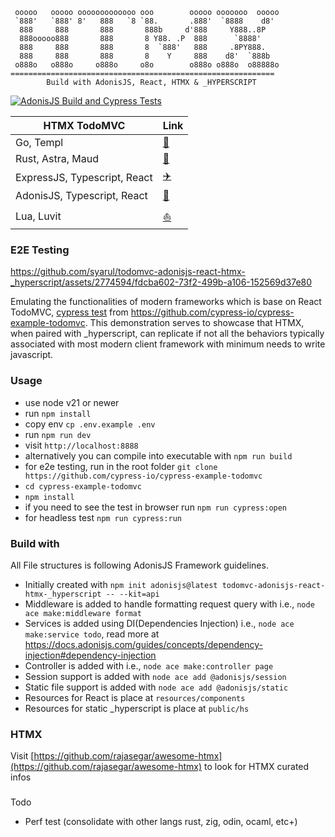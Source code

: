 
     ooooo   ooooo ooooooooooooo ooo        ooooo ooooooo  ooooo 
     `888'   `888' 8'   888   `8 `88.       .888'  `8888    d8'  
      888     888       888       888b     d'888     Y888..8P    
      888ooooo888       888       8 Y88. .P  888      `8888'     
      888     888       888       8  `888'   888     .8PY888.    
      888     888       888       8    Y     888    d8'  `888b   
     o888o   o888o     o888o     o8o        o888o o888o  o88888o
    ===========================================================
            Build with AdonisJS, React, HTMX & _HYPERSCRIPT
[![AdonisJS Build and Cypress Tests](https://github.com/syarul/todomvc-adonisjs-react-htmx-_hyperscript/actions/workflows/adonisjs.yml/badge.svg)](https://github.com/syarul/todomvc-adonisjs-react-htmx-_hyperscript/actions/workflows/adonisjs.yml)

| HTMX TodoMVC           | Link                                             |
| ---------------------- | ------------------------------------------------ |
| Go, Templ              | [🌄](https://github.com/syarul/todomvc-go-templ-htmx-_hyperscript)|
| Rust, Astra, Maud      | [🌠](https://github.com/syarul/todomvc-rust-astra-maud-htmx-_hyperscript)|
| ExpressJS, Typescript, React     | [✈️](https://github.com/syarul/htmx-todomvc)|
| AdonisJS, Typescript, React    | [🎡](https://github.com/syarul/todomvc-adonisjs-react-htmx-_hyperscript)|
| Lua, Luvit             | [⛵](https://github.com/syarul/todomvc-lua-luvit-htmx-_hyperscript)|

### E2E Testing


https://github.com/syarul/todomvc-adonisjs-react-htmx-_hyperscript/assets/2774594/fdcba602-73f2-499b-a106-152569d37e80


Emulating the functionalities of modern frameworks which is base on React TodoMVC, [cypress test](https://github.com/syarul/todomvc-adonisjs-react-htmx-_hyperscript/actions/runs/7412273948/job/20168687544) from https://github.com/cypress-io/cypress-example-todomvc. This demonstration serves to showcase that HTMX, when paired with _hyperscript, can replicate if not all the behaviors typically associated with most modern client framework with minimum needs to write javascript.

### Usage
- use node v21 or newer
- run `npm install`
- copy env `cp .env.example .env`
- run `npm run dev`
- visit `http://localhost:8888`
- alternatively you can compile into executable with `npm run build`
- for e2e testing, run in the root folder `git clone https://github.com/cypress-io/cypress-example-todomvc`
- `cd cypress-example-todomvc`
- `npm install`
- if you need to see the test in browser run `npm run cypress:open`
- for headless test `npm run cypress:run`

### Build with
All File structures is following AdonisJS Framework guidelines.
- Initially created with `npm init adonisjs@latest todomvc-adonisjs-react-htmx-_hyperscript -- --kit=api`
- Middleware is added to handle formatting request query with i.e., `node ace make:middleware format`
- Services is added using DI(Dependencies Injection) i.e., `node ace make:service todo`, read more at https://docs.adonisjs.com/guides/concepts/dependency-injection#dependency-injection
- Controller is added with i.e., `node ace make:controller page`
- Session support is added with `node ace add @adonisjs/session`
- Static file support is added with `node ace add @adonisjs/static`
- Resources for React is place at `resources/components`
- Resources for static _hyperscript is place at `public/hs`

### HTMX
Visit [https://github.com/rajasegar/awesome-htmx](https://github.com/rajasegar/awesome-htmx) to look for HTMX curated infos

###
Todo
- Perf test (consolidate with other langs rust, zig, odin, ocaml, etc+)